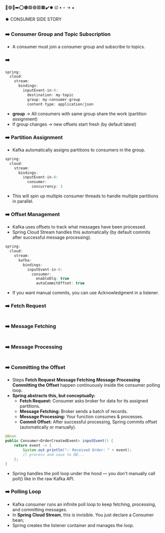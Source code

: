 🔵🟢🔴➡️⭕🟠🟦🟣🟥🟧✔️⏺️ ☑️ • ‣ → ⁕

⏺️ CONSUMER SIDE STORY

### ➡️ Consumer Group and Topic Subscription

- A consumer must join a consumer group and subscribe to topics.

### ➡️

```java
spring:
  cloud:
    stream:
      bindings:
        inputEvent-in-0:
          destination: my-topic
          group: my-consumer-group
          content-type: application/json

```

- **group** → All consumers with same group share the work (partition assignment)
- If group changes → new offsets start fresh (by default latest)

### ➡️ Partition Assignment

- Kafka automatically assigns partitions to consumers in the group.

```java
spring:
  cloud:
    stream:
      bindings:
        inputEvent-in-0:
          consumer:
            concurrency: 3

```

- This will spin up multiple consumer threads to handle multiple partitions in parallel.

### ➡️ Offset Management

- Kafka uses offsets to track what messages have been processed.
- Spring Cloud Stream handles this automatically (by default commits after successful message processing).

```java
spring:
  cloud:
    stream:
      kafka:
        bindings:
          inputEvent-in-0:
            consumer:
              enableDlq: true
              autoCommitOffset: true

```

- If you want manual commits, you can use Acknowledgment in a listener.

### ➡️ Fetch Request

```java

```

### ➡️ Message Fetching

```java

```

### ➡️ Message Processing

```java

```

### ➡️ Committing the Offset

- Steps **Fetch Request** **Message Fetching** **Message Processing** **Committing the Offset** happen continuously inside the consumer polling loop.
- **Spring abstracts this, but conceptually:**
  - **Fetch Request:** Consumer asks broker for data for its assigned partitions.
  - **Message Fetching:** Broker sends a batch of records.
  - **Message Processing:** Your function consumes & processes.
  - **Commit Offset:** After successful processing, Spring commits offset (automatically or manually).

```java
@Bean
public Consumer<OrderCreatedEvent> inputEvent() {
    return event -> {
        System.out.println("✅ Received Order: " + event);
        // process and save to DB...
    };
}

```

- Spring handles the poll loop under the hood — you don't manually call poll() like in the raw Kafka API.

### ➡️ Polling Loop

- Kafka consumer runs an infinite poll loop to keep fetching, processing, and committing messages.
- In **Spring Cloud Stream**, this is invisible. You just declare a Consumer bean;
- Spring creates the listener container and manages the loop.
